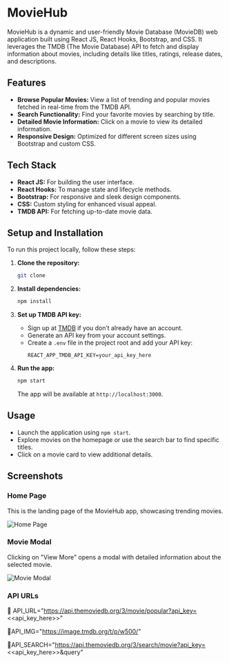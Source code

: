 # MovieHub

MovieHub is a dynamic and user-friendly Movie Database (MovieDB) web application built using React JS, React Hooks, Bootstrap, and CSS. It leverages the TMDB (The Movie Database) API to fetch and display information about movies, including details like titles, ratings, release dates, and descriptions.

## Features

- **Browse Popular Movies:** View a list of trending and popular movies fetched in real-time from the TMDB API.
- **Search Functionality:** Find your favorite movies by searching by title.
- **Detailed Movie Information:** Click on a movie to view its detailed information.
- **Responsive Design:** Optimized for different screen sizes using Bootstrap and custom CSS.

## Tech Stack

- **React JS:** For building the user interface.
- **React Hooks:** To manage state and lifecycle methods.
- **Bootstrap:** For responsive and sleek design components.
- **CSS:** Custom styling for enhanced visual appeal.
- **TMDB API:** For fetching up-to-date movie data.

## Setup and Installation

To run this project locally, follow these steps:

1. **Clone the repository:**
   ```bash
   git clone 
   ```

2. **Install dependencies:**
   ```bash
   npm install
   ```

3. **Set up TMDB API key:**
   - Sign up at [TMDB](https://www.themoviedb.org/) if you don’t already have an account.
   - Generate an API key from your account settings.
   - Create a `.env` file in the project root and add your API key:
     ```env
     REACT_APP_TMDB_API_KEY=your_api_key_here
     ```

4. **Run the app:**
   ```bash
   npm start
   ```
   The app will be available at `http://localhost:3000`.

## Usage

- Launch the application using `npm start`.
- Explore movies on the homepage or use the search bar to find specific titles.
- Click on a movie card to view additional details.

## Screenshots

### Home Page
This is the landing page of the MovieHub app, showcasing trending movies.

![Home Page](./images/landing.png)

### Movie Modal
Clicking on "View More" opens a modal with detailed information about the selected movie.

![Movie Modal](./images/modal.png)


### API URLs

📌 API_URL="https://api.themoviedb.org/3/movie/popular?api_key=<<api_key_here>>"

📌API_IMG="https://image.tmdb.org/t/p/w500/"

📌API_SEARCH="https://api.themoviedb.org/3/search/movie?api_key=<<api_key_here>>&query"
